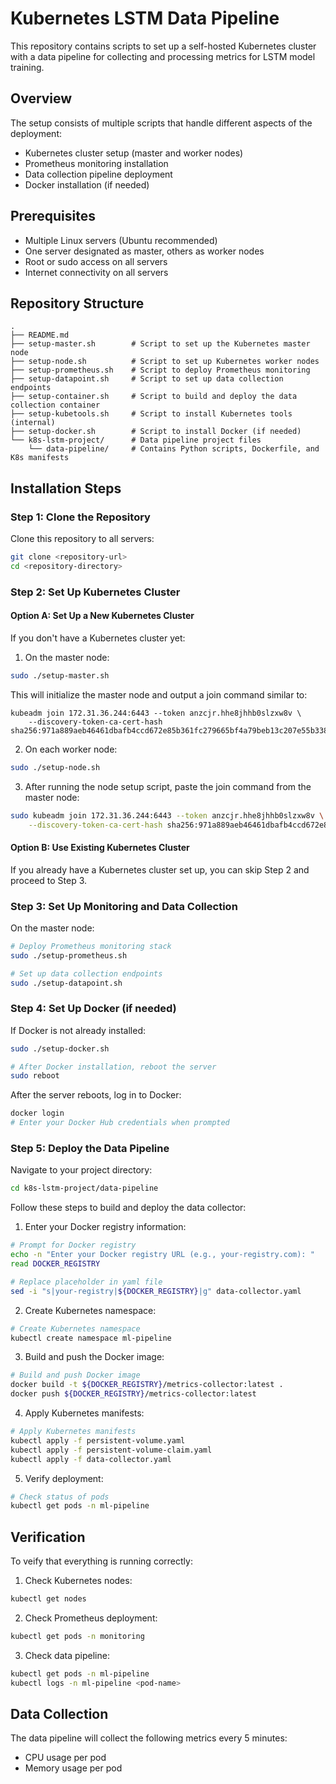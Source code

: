 # Kubernetes LSTM Data Pipeline

This repository contains scripts to set up a self-hosted Kubernetes cluster with a data pipeline for collecting and processing metrics for LSTM model training.

## Overview

The setup consists of multiple scripts that handle different aspects of the deployment:

- Kubernetes cluster setup (master and worker nodes)
- Prometheus monitoring installation
- Data collection pipeline deployment
- Docker installation (if needed)

## Prerequisites

- Multiple Linux servers (Ubuntu recommended)
- One server designated as master, others as worker nodes
- Root or sudo access on all servers
- Internet connectivity on all servers

## Repository Structure

```
.
├── README.md
├── setup-master.sh        # Script to set up the Kubernetes master node
├── setup-node.sh          # Script to set up Kubernetes worker nodes
├── setup-prometheus.sh    # Script to deploy Prometheus monitoring
├── setup-datapoint.sh     # Script to set up data collection endpoints
├── setup-container.sh     # Script to build and deploy the data collection container
├── setup-kubetools.sh     # Script to install Kubernetes tools (internal)
├── setup-docker.sh        # Script to install Docker (if needed)
└── k8s-lstm-project/      # Data pipeline project files
    └── data-pipeline/     # Contains Python scripts, Dockerfile, and K8s manifests
```

## Installation Steps

### Step 1: Clone the Repository

Clone this repository to all servers:

```bash
git clone <repository-url>
cd <repository-directory>
```

### Step 2: Set Up Kubernetes Cluster

#### Option A: Set Up a New Kubernetes Cluster

If you don't have a Kubernetes cluster yet:

1. On the master node:

```bash
sudo ./setup-master.sh
```

This will initialize the master node and output a join command similar to:

```
kubeadm join 172.31.36.244:6443 --token anzcjr.hhe8jhhb0slzxw8v \
	--discovery-token-ca-cert-hash sha256:971a889aeb46461dbafb4ccd672e85b361fc279665bf4a79beb13c207e55b338 
```

2. On each worker node:

```bash
sudo ./setup-node.sh
```

3. After running the node setup script, paste the join command from the master node:

```bash
sudo kubeadm join 172.31.36.244:6443 --token anzcjr.hhe8jhhb0slzxw8v \
	--discovery-token-ca-cert-hash sha256:971a889aeb46461dbafb4ccd672e85b361fc279665bf4a79beb13c207e55b338
```

#### Option B: Use Existing Kubernetes Cluster

If you already have a Kubernetes cluster set up, you can skip Step 2 and proceed to Step 3.

### Step 3: Set Up Monitoring and Data Collection

On the master node:

```bash
# Deploy Prometheus monitoring stack
sudo ./setup-prometheus.sh

# Set up data collection endpoints
sudo ./setup-datapoint.sh
```

### Step 4: Set Up Docker (if needed)

If Docker is not already installed:

```bash
sudo ./setup-docker.sh

# After Docker installation, reboot the server
sudo reboot
```

After the server reboots, log in to Docker:

```bash
docker login
# Enter your Docker Hub credentials when prompted
```

### Step 5: Deploy the Data Pipeline

Navigate to your project directory:

```bash
cd k8s-lstm-project/data-pipeline
```

Follow these steps to build and deploy the data collector:

1. Enter your Docker registry information:

```bash
# Prompt for Docker registry
echo -n "Enter your Docker registry URL (e.g., your-registry.com): "
read DOCKER_REGISTRY

# Replace placeholder in yaml file
sed -i "s|your-registry|${DOCKER_REGISTRY}|g" data-collector.yaml
```

2. Create Kubernetes namespace:

```bash
# Create Kubernetes namespace
kubectl create namespace ml-pipeline
```

3. Build and push the Docker image:

```bash
# Build and push Docker image
docker build -t ${DOCKER_REGISTRY}/metrics-collector:latest .
docker push ${DOCKER_REGISTRY}/metrics-collector:latest
```

4. Apply Kubernetes manifests:

```bash
# Apply Kubernetes manifests
kubectl apply -f persistent-volume.yaml
kubectl apply -f persistent-volume-claim.yaml
kubectl apply -f data-collector.yaml
```

5. Verify deployment:

```bash
# Check status of pods
kubectl get pods -n ml-pipeline
```

## Verification

To veify that everything is running correctly:

1. Check Kubernetes nodes:

```bash
kubectl get nodes
```

2. Check Prometheus deployment:

```bash
kubectl get pods -n monitoring
```

3. Check data pipeline:

```bash
kubectl get pods -n ml-pipeline
kubectl logs -n ml-pipeline <pod-name>
```

## Data Collection

The data pipeline will collect the following metrics every 5 minutes:

- CPU usage per pod
- Memory usage per pod
